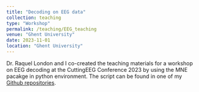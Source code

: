 ```yaml
---
title: "Decoding on EEG data"
collection: teaching
type: "Workshop"
permalink: /teaching/EEG_teaching
venue: "Ghent University"
date: 2023-11-01
location: "Ghent University"
---
```


Dr. Raquel London and I co-created the teaching materials for a workshop on EEG decoding at the CuttingEEG Conference 2023 by using the MNE pacakge in python environment. The script can be found in one of my [Github repositories](https://github.com/cmchai/Decoding_EEG_tutorial).